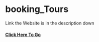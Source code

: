 # booking_Tours
Link the Website is in the description down

<h4>
  <a target="_blank" href="https://tours-booking.vercel.app">Click Here To Go</a>
</h4>
